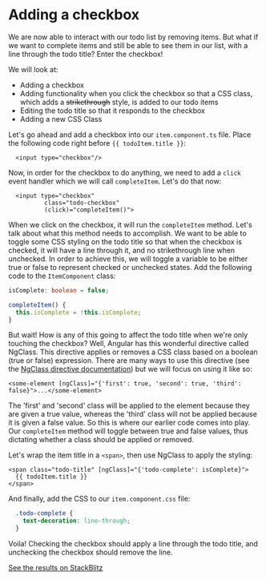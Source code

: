 # Adding a checkbox

We are now able to interact with our todo list by removing items. But what if we want to complete items and still be able to see them in our list, with a line through the todo title? Enter the checkbox!

We will look at:

* Adding a checkbox
* Adding functionality when you click the checkbox so that a CSS class, which adds a ~~strikethrough~~ style, is added to our todo items
* Editing the todo title so that it responds to the checkbox
* Adding a new CSS Class

Let's go ahead and add a checkbox into our `item.component.ts` file. Place the following code right before `{{ todoItem.title }}`:

```markup
  <input type="checkbox"/>
```

Now, in order for the checkbox to do anything, we need to add a `click` event handler which we will call `completeItem`. Let's do that now:

```markup
  <input type="checkbox"
          class="todo-checkbox"
          (click)="completeItem()">
```

When we click on the checkbox, it will run the `completeItem` method. Let's talk about what this method needs to accomplish. We want to be able to toggle some CSS styling on the todo title so that when the checkbox is checked, it will have a line through it, and no strikethrough line when unchecked. In order to achieve this, we will toggle a variable to be either true or false to represent checked or unchecked states. Add the following code to the `ItemComponent` class:

```typescript
isComplete: boolean = false;

completeItem() {
  this.isComplete = !this.isComplete;
}
```

But wait! How is any of this going to affect the todo title when we're only touching the checkbox? Well, Angular has this wonderful directive called NgClass. This directive applies or removes a CSS class based on a boolean \(true or false\) expression. There are many ways to use this directive \(see the [NgClass directive documentation](https://angular.io/api/common/NgClass)\) but we will focus on using it like so:

```markup
<some-element [ngClass]="{'first': true, 'second': true, 'third': false}">...</some-element>
```

The 'first' and 'second' class will be applied to the element because they are given a true value, whereas the 'third' class will not be applied because it is given a false value. So this is where our earlier code comes into play. Our `completeItem` method will toggle between true and false values, thus dictating whether a class should be applied or removed.

Let's wrap the item title in a `<span>`, then use NgClass to apply the styling:

```markup
<span class="todo-title" [ngClass]="{'todo-complete': isComplete}">
  {{ todoItem.title }}
</span>
```

And finally, add the CSS to our `item.component.css` file:

```css
  .todo-complete {
    text-decoration: line-through;
  }
```

Voila! Checking the checkbox should apply a line through the todo title, and unchecking the checkbox should remove the line.

[See the results on StackBlitz](https://stackblitz.com/github/angularbootcamp/todo-list-tutorial-steps/tree/step-18_Adding_a_checkbox)


